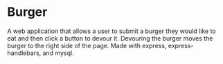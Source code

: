 # Burger

A web application that allows a user to submit a burger they would like to eat and then click a button to devour it. Devouring the burger moves the burger to the right side of the page. Made with express, express-handlebars, and mysql.

